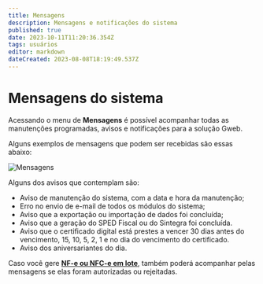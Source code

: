 ```yaml
---
title: Mensagens
description: Mensagens e notificações do sistema
published: true
date: 2023-10-11T11:20:36.354Z
tags: usuários
editor: markdown
dateCreated: 2023-08-08T18:19:49.537Z
---
```


# Mensagens do sistema
Acessando o menu de **Mensagens** é possível acompanhar todas as manutenções programadas, avisos e notificações para a solução Gweb.

Alguns exemplos de mensagens que podem ser recebidas são essas abaixo:

![Mensagens](/mensagens/mensagens.png)

Alguns dos avisos que contemplam são:
- Aviso de manutenção do sistema, com a data e hora da manutenção;
- Erro no envio de e-mail de todos os módulos do sistema;
- Aviso que a exportação ou importação de dados foi concluída;
- Aviso que a geração do SPED Fiscal ou do Sintegra foi concluída.
- Aviso que o certificado digital está prestes a vencer 30 dias antes do vencimento, 15, 10, 5, 2, 1 e no dia do vencimento do certificado.
- Aviso dos aniversariantes do dia.

Caso você gere [**NF-e ou NFC-e em lote**](/pt-br/movimentos/pdv#seleção-múltipla), também poderá acompanhar pelas mensagens se elas foram autorizadas ou rejeitadas.
